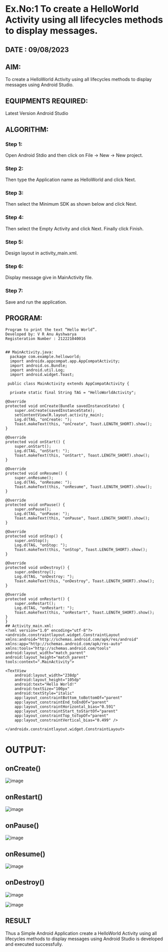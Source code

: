 # Ex.No:1 To create a HelloWorld Activity using all lifecycles methods to display messages.

## DATE : 09/08/2023

## AIM:
To create a HelloWorld Activity using all lifecycles methods to display messages using Android Studio.

## EQUIPMENTS REQUIRED:
Latest Version Android Studio

## ALGORITHM:

### Step 1: 
Open Android Stdio and then click on File -> New -> New project.

### Step 2:
Then type the Application name as HelloWorld and click Next.

### Step 3: 
Then select the Minimum SDK as shown below and click Next.

### Step 4: 
Then select the Empty Activity and click Next. Finally click Finish.

### Step 5: 
Design layout in activity_main.xml.

### Step 6:
Display message give in MainActivity file.

### Step 7: 
Save and run the application.

## PROGRAM:
~~~
Program to print the text “Hello World”.
Developed by: V R Anu Ayshwarya
Registeration Number : 212221040016


## MainActivity.java:
  package com.example.helloworld;
  import androidx.appcompat.app.AppCompatActivity;
  import android.os.Bundle;
  import android.util.Log;
  import android.widget.Toast;

 public class MainActivity extends AppCompatActivity {

  private static final String TAG = "HelloWorldActivity";

@Override
protected void onCreate(Bundle savedInstanceState) {
    super.onCreate(savedInstanceState);
    setContentView(R.layout.activity_main);
    Log.d(TAG, "onCreate: ");
    Toast.makeText(this, "onCreate", Toast.LENGTH_SHORT).show();
}

@Override
protected void onStart() {
    super.onStart();
    Log.d(TAG, "onStart: ");
    Toast.makeText(this, "onStart", Toast.LENGTH_SHORT).show();
}

@Override
protected void onResume() {
    super.onResume();
    Log.d(TAG, "onResume: ");
    Toast.makeText(this, "onResume", Toast.LENGTH_SHORT).show();
}

@Override
protected void onPause() {
    super.onPause();
    Log.d(TAG, "onPause: ");
    Toast.makeText(this, "onPause", Toast.LENGTH_SHORT).show();
}

@Override
protected void onStop() {
    super.onStop();
    Log.d(TAG, "onStop: ");
    Toast.makeText(this, "onStop", Toast.LENGTH_SHORT).show();
}

@Override
protected void onDestroy() {
    super.onDestroy();
    Log.d(TAG, "onDestroy: ");
    Toast.makeText(this, "onDestroy", Toast.LENGTH_SHORT).show();
}

@Override
protected void onRestart() {
    super.onRestart();
    Log.d(TAG, "onRestart: ");
    Toast.makeText(this, "onRestart", Toast.LENGTH_SHORT).show();
}
}
## Activity_main.xml:
<?xml version="1.0" encoding="utf-8"?>
<androidx.constraintlayout.widget.ConstraintLayout        xmlns:android="http://schemas.android.com/apk/res/android"
xmlns:app="http://schemas.android.com/apk/res-auto"
xmlns:tools="http://schemas.android.com/tools"
android:layout_width="match_parent"
android:layout_height="match_parent"
tools:context=".MainActivity">

<TextView
    android:layout_width="238dp"
    android:layout_height="105dp"
    android:text="Hello World!"
    android:textSize="100px"
    android:textStyle="italic"
    app:layout_constraintBottom_toBottomOf="parent"
    app:layout_constraintEnd_toEndOf="parent"
    app:layout_constraintHorizontal_bias="0.591"
    app:layout_constraintStart_toStartOf="parent"
    app:layout_constraintTop_toTopOf="parent"
    app:layout_constraintVertical_bias="0.499" />

</androidx.constraintlayout.widget.ConstraintLayout>
~~~

# OUTPUT:

## onCreate()
![image](https://github.com/Anuayshh/HelloWorld/assets/127651217/dcb585f7-e16b-4737-b84c-f0208d48192f)


## onRestart()
![image](https://github.com/Anuayshh/HelloWorld/assets/127651217/93674089-17d2-4f5c-8303-85b62aebaac1)


## onPause()
![image](https://github.com/Anuayshh/HelloWorld/assets/127651217/6630b25c-0b00-45b1-a291-8c165a330e3d)


## onResume()
![image](https://github.com/Anuayshh/HelloWorld/assets/127651217/815b9669-9136-49de-8507-68f4bbce2392)


## onDestroy()
![image](https://github.com/Anuayshh/HelloWorld/assets/127651217/6c25367c-2e96-4bdb-b181-17717ff7974d)

![image](https://github.com/Anuayshh/HelloWorld/assets/127651217/dcb585f7-e16b-4737-b84c-f0208d48192f)



## RESULT
Thus a Simple Android Application create a HelloWorld Activity using all lifecycles methods to display messages using Android Studio is developed and executed successfully.
